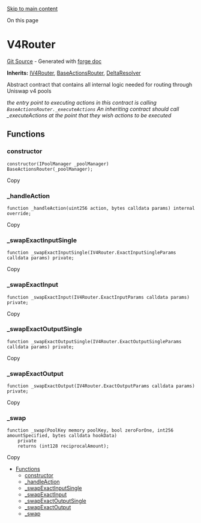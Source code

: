 [Skip to main content](https://docs.uniswap.org/contracts/v4/reference/periphery/V4Router#)

On this page

# V4Router

[Git Source](https://github.com/uniswap/v4-periphery/blob/3f295d8435e4f776ea2daeb96ce1bc6d63f33fc7/src/V4Router.sol) \- Generated with [forge doc](https://book.getfoundry.sh/reference/forge/forge-doc)

**Inherits:** [IV4Router](https://docs.uniswap.org/contracts/v4/reference/periphery/interfaces/IV4Router), [BaseActionsRouter](https://docs.uniswap.org/contracts/v4/reference/periphery/base/BaseActionsRouter), [DeltaResolver](https://docs.uniswap.org/contracts/v4/reference/periphery/base/DeltaResolver)

Abstract contract that contains all internal logic needed for routing through Uniswap v4 pools

_the entry point to executing actions in this contract is calling `BaseActionsRouter._executeActions`_
_An inheriting contract should call \_executeActions at the point that they wish actions to be executed_

## Functions [​](https://docs.uniswap.org/contracts/v4/reference/periphery/V4Router\#functions "Direct link to heading")

### constructor [​](https://docs.uniswap.org/contracts/v4/reference/periphery/V4Router\#constructor "Direct link to heading")

```codeBlockLines_mRuA
constructor(IPoolManager _poolManager) BaseActionsRouter(_poolManager);

```

Copy

### \_handleAction [​](https://docs.uniswap.org/contracts/v4/reference/periphery/V4Router\#_handleaction "Direct link to heading")

```codeBlockLines_mRuA
function _handleAction(uint256 action, bytes calldata params) internal override;

```

Copy

### \_swapExactInputSingle [​](https://docs.uniswap.org/contracts/v4/reference/periphery/V4Router\#_swapexactinputsingle "Direct link to heading")

```codeBlockLines_mRuA
function _swapExactInputSingle(IV4Router.ExactInputSingleParams calldata params) private;

```

Copy

### \_swapExactInput [​](https://docs.uniswap.org/contracts/v4/reference/periphery/V4Router\#_swapexactinput "Direct link to heading")

```codeBlockLines_mRuA
function _swapExactInput(IV4Router.ExactInputParams calldata params) private;

```

Copy

### \_swapExactOutputSingle [​](https://docs.uniswap.org/contracts/v4/reference/periphery/V4Router\#_swapexactoutputsingle "Direct link to heading")

```codeBlockLines_mRuA
function _swapExactOutputSingle(IV4Router.ExactOutputSingleParams calldata params) private;

```

Copy

### \_swapExactOutput [​](https://docs.uniswap.org/contracts/v4/reference/periphery/V4Router\#_swapexactoutput "Direct link to heading")

```codeBlockLines_mRuA
function _swapExactOutput(IV4Router.ExactOutputParams calldata params) private;

```

Copy

### \_swap [​](https://docs.uniswap.org/contracts/v4/reference/periphery/V4Router\#_swap "Direct link to heading")

```codeBlockLines_mRuA
function _swap(PoolKey memory poolKey, bool zeroForOne, int256 amountSpecified, bytes calldata hookData)
    private
    returns (int128 reciprocalAmount);

```

Copy

- [Functions](https://docs.uniswap.org/contracts/v4/reference/periphery/V4Router#functions)
  - [constructor](https://docs.uniswap.org/contracts/v4/reference/periphery/V4Router#constructor)
  - [\_handleAction](https://docs.uniswap.org/contracts/v4/reference/periphery/V4Router#_handleaction)
  - [\_swapExactInputSingle](https://docs.uniswap.org/contracts/v4/reference/periphery/V4Router#_swapexactinputsingle)
  - [\_swapExactInput](https://docs.uniswap.org/contracts/v4/reference/periphery/V4Router#_swapexactinput)
  - [\_swapExactOutputSingle](https://docs.uniswap.org/contracts/v4/reference/periphery/V4Router#_swapexactoutputsingle)
  - [\_swapExactOutput](https://docs.uniswap.org/contracts/v4/reference/periphery/V4Router#_swapexactoutput)
  - [\_swap](https://docs.uniswap.org/contracts/v4/reference/periphery/V4Router#_swap)